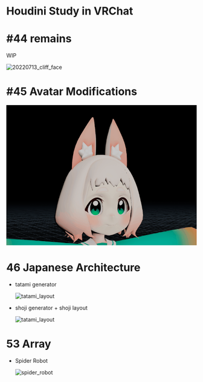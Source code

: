 # Houdini Study in VRChat

# #44 remains
WIP 

![20220713_cliff_face](https://user-images.githubusercontent.com/44863813/179661111-28828ac6-dc14-48d9-baf5-e5ceb57de0c2.gif)

# #45 Avatar Modifications
![blendshape_test](/misc/blendshape_test.gif)

# 46 Japanese Architecture
- tatami generator 

    ![tatami_layout](https://user-images.githubusercontent.com/44863813/183929783-6e52075e-66e2-4bec-bd48-81038b54724a.gif)

- shoji generator + shoji layout 

    ![tatami_layout](https://user-images.githubusercontent.com/44863813/184494101-3ad3d823-81e0-4ba7-a4be-8dfe30bf6df4.gif)

# 53 Array
- Spider Robot 

    ![spider_robot](https://user-images.githubusercontent.com/44863813/211205655-2cd207fe-b90b-4f46-ab80-f80cdade6c78.png)

